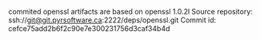 commited openssl artifacts are based on openssl 1.0.2l
Source repository: ssh://git@git.pyrsoftware.ca:2222/deps/openssl.git
Commit id: cefce75add2b6f2c90e7e300231756d3caf34b4d